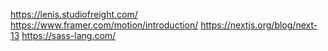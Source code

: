 https://lenis.studiofreight.com/
https://www.framer.com/motion/introduction/
https://nextjs.org/blog/next-13
https://sass-lang.com/